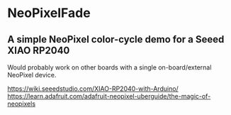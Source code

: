 # NeoPixelFade
## A simple NeoPixel color-cycle demo for a Seeed XIAO RP2040

Would probably work on other boards with a single on-board/external NeoPixel device.

https://wiki.seeedstudio.com/XIAO-RP2040-with-Arduino/
https://learn.adafruit.com/adafruit-neopixel-uberguide/the-magic-of-neopixels
